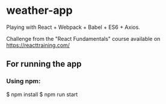 # weather-app
Playing with React + Webpack + Babel + ES6 + Axios.

Challenge from the "React Fundamentals" course available on https://reacttraining.com/

## For running the app
### Using npm:
$ npm install
$ npm run start